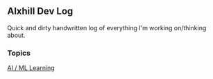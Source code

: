 ## Alxhill Dev Log

Quick and dirty handwritten log of everything I'm working on/thinking about.

### Topics

[AI / ML Learning](topics/ai-ml.md)
